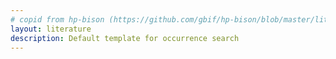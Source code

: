 ```yaml
---
# copid from hp-bison (https://github.com/gbif/hp-bison/blob/master/literature.md)
layout: literature
description: Default template for occurrence search
---
```

<script>
  var siteConfig = {
  literature: {
    rootFilter: {
      predicate: {
        type: 'or', predicates: [
          {
            type: 'in',
            key: 'countriesOfResearcher',
            values: ['KR', 'KP', 'JP', 'CN', 'RU', 'TW', 'MN']
          },
          {
            type: 'in',
            key: 'countriesOfCoverage',
            values: ['KR', 'KP', 'JP', 'CN', 'RU', 'TW', 'MN']
          }
        ]
      }
    },
    highlightedFilters: ['q', 'countriesOfResearcher', 'countriesOfCoverage', 'year']
  }
};
</script>
